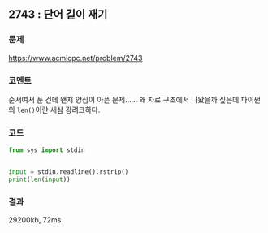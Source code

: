 ## 2743 : 단어 길이 재기
### 문제
https://www.acmicpc.net/problem/2743
### 코멘트
순서여서 푼 건데 왠지 양심이 아픈 문제......
왜 자료 구조에서 나왔을까 싶은데 파이썬의 `len()`이란 새삼 강려크하다.
### 코드
```python
from sys import stdin


input = stdin.readline().rstrip()
print(len(input))
```
### 결과
29200kb, 72ms

